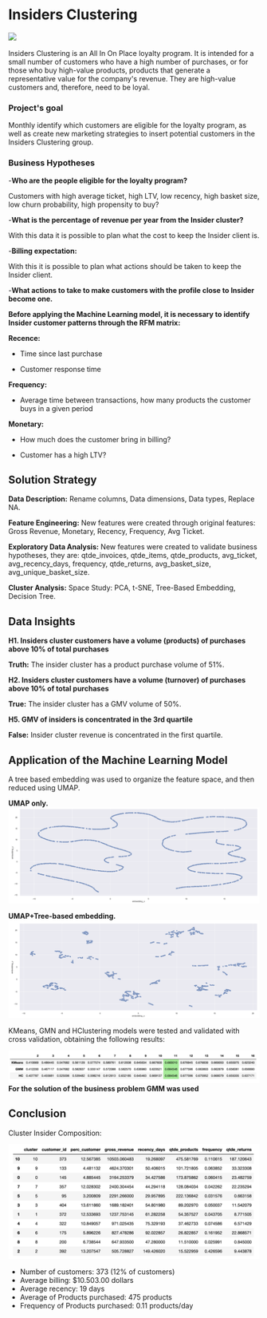 # Insiders Clustering
![](https://miro.medium.com/max/842/0*TAjr_sqKXtrHQ92f.png)

Insiders Clustering is an All In On Place loyalty program. It is intended for a small number of customers who have a high number of purchases, or for those who buy high-value products, products that generate a representative value for the company's revenue. They are high-value customers and, therefore, need to be loyal.

### Project's goal

Monthly identify which customers are eligible for the loyalty program, as well as create new marketing strategies to insert
potential customers in the Insiders Clustering group.

### Business Hypotheses

-**Who are the people eligible for the loyalty program?**

Customers with high average ticket, high LTV, low recency, high basket size, low churn probability, high propensity to buy?

-**What is the percentage of revenue per year from the Insider cluster?**

With this data it is possible to plan what the cost to keep the Insider client is.

-**Billing expectation:**

With this it is possible to plan what actions should be taken to keep the Insider client.

-**What actions to take to make customers with the profile close to Insider become one.**

**Before applying the Machine Learning model, it is necessary to identify Insider customer patterns through the RFM matrix:**

**Recence:**

- Time since last purchase

- Customer response time

**Frequency:**

- Average time between transactions, how many products the customer buys in a given period

**Monetary:**

- How much does the customer bring in billing?

- Customer has a high LTV?

## Solution Strategy

**Data Description:** Rename columns, Data dimensions, Data types, Replace NA.

**Feature Engineering:** New features were created through original features: Gross Revenue, Monetary, Recency, Frequency, Avg Ticket.

**Exploratory Data Analysis:** New features were created to validate business hypotheses, they are: qtde_invoices, qtde_items, qtde_products, avg_ticket, avg_recency_days, frequency, qtde_returns, avg_basket_size, avg_unique_basket_size.

**Cluster Analysis:** Space Study: PCA, t-SNE, Tree-Based Embedding, Decision Tree.


## Data Insights

**H1. Insiders cluster customers have a volume (products) of purchases above 10% of total purchases**

**Truth:** The insider cluster has a product purchase volume of 51%.

**H2. Insiders cluster customers have a volume (turnover) of purchases above 10% of total purchases**

**True:** The insider cluster has a GMV volume of 50%.

**H5. GMV of insiders is concentrated in the 3rd quartile**

**False:** Insider cluster revenue is concentrated in the first quartile.


## Application of the Machine Learning Model
A tree based embedding was used to organize the feature space, and then reduced using UMAP.

**UMAP only.**
![](https://github.com/brunoschirmer/insiders_clustering/blob/master/img/umap.png)

**UMAP+Tree-based embedding.**
![](https://github.com/brunoschirmer/insiders_clustering/blob/master/img/umapplusforest.png)

KMeans, GMN and HClustering models were tested and validated with cross validation, obtaining the following results:

![](https://github.com/brunoschirmer/insiders_clustering/blob/master/img/sstable.png)
**For the solution of the business problem GMM was used**

## Conclusion

Cluster Insider Composition:

![](https://github.com/brunoschirmer/insiders_clustering/blob/master/img/description.png)

- Number of customers: 373 (12% of customers)
- Average billing: $10.503.00 dollars
- Average recency: 19 days
- Average of Products purchased: 475 products
- Frequency of Products purchased: 0.11 products/day
